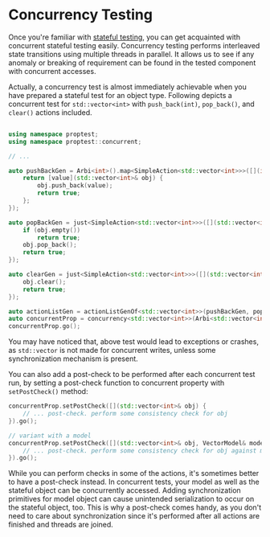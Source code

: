 # Concurrency Testing

Once you're familiar with [stateful testing](./StatefulTesting.md), you can get acquainted with concurrent stateful testing easily.
Concurrency testing performs interleaved state transitions using multiple threads in parallel. It allows us to see if any anomaly or breaking of requirement can be found in the tested component with concurrent accesses.

Actually, a concurrency test is almost immediately achievable when you have prepared a stateful test for an object type.
Following depicts a concurrent test for `std::vector<int>` with `push_back(int)`, `pop_back()`, and `clear()` actions included.


```cpp

using namespace proptest;
using namespace proptest::concurrent;

// ...

auto pushBackGen = Arbi<int>().map<SimpleAction<std::vector<int>>>([](int& value) {
    return [value](std::vector<int>& obj) {
        obj.push_back(value);
        return true;
    };
});

auto popBackGen = just<SimpleAction<std::vector<int>>>([](std::vector<int>& obj) {
    if (obj.empty())
        return true;
    obj.pop_back();
    return true;
});

auto clearGen = just<SimpleAction<std::vector<int>>>([](std::vector<int>& obj) {
    obj.clear();
    return true;
});

auto actionListGen = actionListGenOf<std::vector<int>>(pushBackGen, popBackGen, clearGen);
auto concurrentProp = concurrency<std::vector<int>>(Arbi<std::vector<int>>(), actionListGen);
concurrentProp.go();
```

You may have noticed that, above test would lead to exceptions or crashes, as `std::vector` is not made for concurrent writes, unless some synchronization mechanism is present.

You can also add a post-check to be performed after each concurrent test run, by setting a post-check function to concurrent property with `setPostCheck()` method:

```cpp
concurrentProp.setPostCheck([](std::vector<int>& obj) {
    // ... post-check. perform some consistency check for obj
}).go();

// variant with a model
concurrentProp.setPostCheck([](std::vector<int>& obj, VectorModel& model) {
    // ... post-check. perform some consistency check for obj against model
}).go();
```

While you can perform checks in some of the actions, it's sometimes better to have a post-check instead. In concurrent tests, your model as well as the stateful object can be concurrently accessed. Adding synchronization primitives for model object can cause unintended serialization to occur on the stateful object, too. This is why a post-check comes handy, as you don't need to care about synchronization since it's performed after all actions are finished and threads are joined.

```cpp
```
